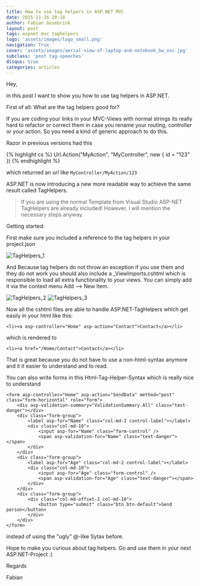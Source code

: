 ```yaml
---
title: How to use tag helpers in ASP.NET MVC
date: 2015-11-16 20:18
author: Fabian Gosebrink
layout: post
tags: aspnet mvc taghelpers
logo: 'assets/images/logo_small.png'
navigation: True
cover: 'assets/images/aerial-view-of-laptop-and-notebook_bw_osc.jpg'
subclass: 'post tag-speeches'
disqus: true
categories: articles
---
```


Hey,

in this post I want to show you how to use tag helpers in ASP.NET.

First of all: What are the tag helpers good for?

If you are coding your links in your MVC-Views with normal strings its really hard to refactor or correct them in case you rename your routing, controller or your action. So you need a kind of generic approach to do this.

Razor in previous versions had this

{% highlight cs %}
Url.Action("MyAction", "MyController", new { id = "123" })
{% endhighlight %}

which returned an url like ```MyController/MyAction/123```

ASP.NET is now introducing a new more readable way to achieve the same result called TagHelpers.

>If you are using the normal Template from Visual Studio ASP-NET TagHelpers are already included! However, I will mention the necessary steps anyway.

Getting started:

First make sure you included a reference to the tag helpers in your project.json

![TagHelpers_1]({{site.baseurl}}assets/articles/wp-content/uploads/2015/11/TagHelpers_1.png)

And Because tag helpers do not throw an exception if you use them and they do not work you should also include a _ViewImports.cshtml which is responsible to load all extra functionality to your views. You can simply add it via the context menu Add --> New Item.

![TagHelpers_2]({{site.baseurl}}assets/articles/wp-content/uploads/2015/11/TagHelpers_2.png)
![TagHelpers_3]({{site.baseurl}}assets/articles/wp-content/uploads/2015/11/TagHelpers_3.png)

Now all the cshtml files are able to handle ASP.NET-TagHelpers which get easily in your html like this:

```<li><a asp-controller="Home" asp-action="Contact">Contact</a></li>```

which is rendered to

```<li><a href="/Home/Contact">Contact</a></li>```

That is great because you do not have to use a non-html-syntax anymore and it it easier to understand and to read.

You can also write forms in this Html-Tag-Helper-Syntax which is really nice to understand

```
<form asp-controller="Home" asp-action="SendData" method="post" class="form-horizontal" role="form">
    <div asp-validation-summary="ValidationSummary.All" class="text-danger"></div>
    <div class="form-group">
        <label asp-for="Name" class="col-md-2 control-label"></label>
        <div class="col-md-10">
            <input asp-for="Name" class="form-control" />
            <span asp-validation-for="Name" class="text-danger"></span>
        </div>
    </div>
    <div class="form-group">
        <label asp-for="Age" class="col-md-2 control-label"></label>
        <div class="col-md-10">
            <input asp-for="Age" class="form-control" />
            <span asp-validation-for="Age" class="text-danger"></span>
        </div>
    </div>
    <div class="form-group">
        <div class="col-md-offset-2 col-md-10">
            <button type="submit" class="btn btn-default">Send person</button>
        </div>
    </div>
</form>
```

instead of using the "ugly" @-like Sytax before.

Hope to make you curious about tag helpers. Go and use them in your next ASP.NET-Project :)

Regards

Fabian
